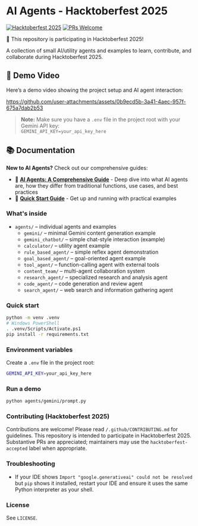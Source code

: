 # AI Agents - Hacktoberfest 2025

[![Hacktoberfest 2025](https://img.shields.io/badge/Hacktoberfest-2025-blueviolet)](https://hacktoberfest.com/)
[![PRs Welcome](https://img.shields.io/badge/PRs-welcome-brightgreen.svg)](http://makeapullrequest.com)

🎃 This repository is participating in Hacktoberfest 2025!


A collection of small AI/utility agents and examples to learn, contribute, and collaborate during Hacktoberfest 2025.

## 🧠 Demo Video

Here’s a demo video showing the project setup and AI agent interaction:

https://github.com/user-attachments/assets/0b9ecd5b-3a41-4aec-957f-675a7dab2b53

> **Note:** Make sure you have a `.env` file in the project root with your Gemini API key:  
> `GEMINI_API_KEY=your_api_key_here`

## 📚 Documentation

**New to AI Agents?** Check out our comprehensive guides:

- 📖 **[AI Agents: A Comprehensive Guide](./AI_AGENTS_DOCUMENTATION.md)** - Deep dive into what AI agents are, how they differ from traditional functions, use cases, and best practices
- 🚀 **[Quick Start Guide](./docs/AI_AGENTS_QUICK_START.md)** - Get up and running with practical examples

### What's inside
- `agents/` – individual agents and examples
  - `gemini/` – minimal Gemini content generation example
  - `gemini_chatbot/` – simple chat-style interaction (example)
  - `calculator/` – utility agent example
  - `rule_based_agent/` – simple reflex agent demonstration
  - `goal_based_agent/` – goal-oriented agent example
  - `tool_agent/` – function-calling agent with external tools
  - `content_team/` – multi-agent collaboration system
  - `research_agent/` – specialized research and analysis agent
  - `code_agent/` – code generation and review agent
  - `search_agent/` – web search and information gathering agent

### Quick start
```bash
python -m venv .venv
# Windows PowerShell
. .venv/Scripts/Activate.ps1
pip install -r requirements.txt
```

### Environment variables
Create a `.env` file in the project root:
```bash
GEMINI_API_KEY=your_api_key_here
```

### Run a demo
```bash
python agents/gemini/prompt.py
```

### Contributing (Hacktoberfest 2025)
Contributions are welcome! Please read `/.github/CONTRIBUTING.md` for guidelines. This repository is intended to participate in Hacktoberfest 2025. Substantive PRs are appreciated; maintainers may use the `hacktoberfest-accepted` label when appropriate.

### Troubleshooting
- If your IDE shows `Import "google.generativeai" could not be resolved` but `pip` shows it installed, restart your IDE and ensure it uses the same Python interpreter as your shell.

### License
See `LICENSE`.


